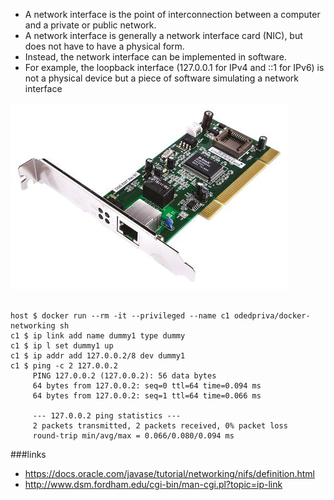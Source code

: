 * A network interface is the point of interconnection between a computer and a private or public network. 
* A network interface is generally a network interface card (NIC), but does not have to have a physical form.
* Instead, the network interface can be implemented in software. 
* For example, the loopback interface (127.0.0.1 for IPv4 and ::1 for IPv6) is not a physical device but a piece of software simulating a network interface

![network interface](img/NIC.jpg)


~~~

host $ docker run --rm -it --privileged --name c1 odedpriva/docker-networking sh
c1 $ ip link add name dummy1 type dummy
c1 $ ip l set dummy1 up
c1 $ ip addr add 127.0.0.2/8 dev dummy1
c1 $ ping -c 2 127.0.0.2
     PING 127.0.0.2 (127.0.0.2): 56 data bytes
     64 bytes from 127.0.0.2: seq=0 ttl=64 time=0.094 ms
     64 bytes from 127.0.0.2: seq=1 ttl=64 time=0.066 ms
     
     --- 127.0.0.2 ping statistics ---
     2 packets transmitted, 2 packets received, 0% packet loss
     round-trip min/avg/max = 0.066/0.080/0.094 ms

~~~

###links 

* https://docs.oracle.com/javase/tutorial/networking/nifs/definition.html
* http://www.dsm.fordham.edu/cgi-bin/man-cgi.pl?topic=ip-link

